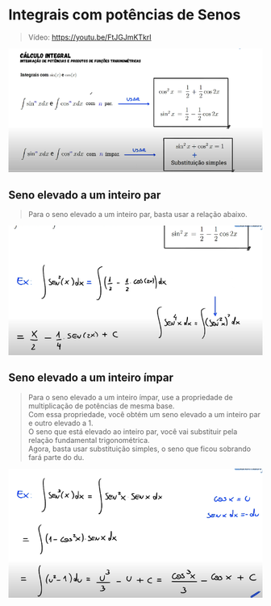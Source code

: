 # Integrais com potências de Senos

> Vídeo: https://youtu.be/FtJGJmKTkrI

![img](https://github.com/joao-pedro-angelo/AventurasPi/blob/main/imgs/senoECosseno.png)

## Seno elevado a um inteiro par

> Para o seno elevado a um inteiro par, basta usar a relação abaixo.

![img01](https://github.com/joao-pedro-angelo/AventurasPi/blob/main/imgs/seno01.png)

## Seno elevado a um inteiro ímpar

> Para o seno elevado a um inteiro ímpar, use a propriedade de multiplicação de potências de mesma base.<br>
> Com essa propriedade, você obtém um seno elevado a um inteiro par e outro elevado a 1.<br>
> O seno que está elevado ao inteiro par, você vai substituir pela relação fundamental trigonométrica.<br>
> Agora, basta usar substituição simples, o seno que ficou sobrando fará parte do du.

![img02](https://github.com/joao-pedro-angelo/AventurasPi/blob/main/imgs/seno02.png)
